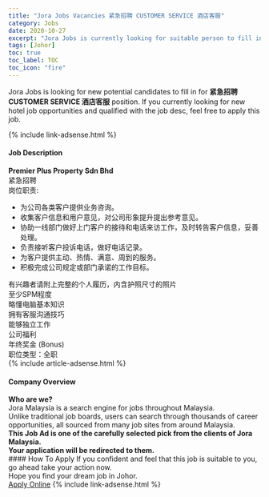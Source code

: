 ```yaml
---
title: "Jora Jobs Vacancies 紧急招聘 CUSTOMER SERVICE 酒店客服" 
category: Jobs 
date: 2020-10-27 
excerpt: "Jora Jobs is currently looking for suitable person to fill in the 紧急招聘 CUSTOMER SERVICE 酒店客服 which positioned at Johor" 
tags: [Johor] 
toc: true 
toc_label: TOC 
toc_icon: "fire" 
--- 
```


<p>Jora Jobs is looking for new potential candidates to fill in for <b>紧急招聘 CUSTOMER SERVICE 酒店客服</b> position. If you currently looking for new hotel job opportunities and qualified with the job desc, feel free to apply this job.
</p>{% include link-adsense.html %} 
<div><div><h4>Job Description</h4></div><div><div><span><div><div><strong>Premier Plus Property Sdn Bhd</strong></div><div>&#32039;&#24613;&#25307;&#32856;<div>&#23703;&#20301;&#32844;&#36131;:</div><div><ul><li>&#20026;&#20844;&#21496;&#21508;&#31867;&#23458;&#25143;&#25552;&#20379;&#19994;&#21153;&#21672;&#35810;&#12290;</li><li>&#25910;&#38598;&#23458;&#25143;&#20449;&#24687;&#21644;&#29992;&#25143;&#24847;&#35265;&#65292;&#23545;&#20844;&#21496;&#24418;&#35937;&#25552;&#21319;&#25552;&#20986;&#21442;&#32771;&#24847;&#35265;&#12290;</li><li>&#21327;&#21161;&#19968;&#32447;&#37096;&#38376;&#20570;&#22909;&#19978;&#38376;&#23458;&#25143;&#30340;&#25509;&#24453;&#21644;&#30005;&#35805;&#26469;&#35775;&#24037;&#20316;&#65292;&#21450;&#26102;&#36716;&#21578;&#23458;&#25143;&#20449;&#24687;&#65292;&#22949;&#21892;&#22788;&#29702;&#12290;</li><li>&#36127;&#36131;&#25509;&#21548;&#23458;&#25143;&#25237;&#35785;&#30005;&#35805;&#65292;&#20570;&#22909;&#30005;&#35805;&#35760;&#24405;&#12290;</li><li>&#20026;&#23458;&#25143;&#25552;&#20379;&#20027;&#21160;&#12289;&#28909;&#24773;&#12289;&#28385;&#24847;&#12289;&#21608;&#21040;&#30340;&#26381;&#21153;&#12290;</li><li>&#31215;&#26497;&#23436;&#25104;&#20844;&#21496;&#35268;&#23450;&#25110;&#37096;&#38376;&#25215;&#35834;&#30340;&#24037;&#20316;&#30446;&#26631;&#12290;</li></ul></div></div><div>&#26377;&#20852;&#36259;&#32773;&#35831;&#38468;&#19978;&#23436;&#25972;&#30340;&#20010;&#20154;&#23653;&#21382;&#65292;&#20869;&#21547;&#25252;&#29031;&#23610;&#23544;&#30340;&#29031;&#29255;</div><div>&#33267;&#23569;SPM&#31243;&#24230;<div>&#30053;&#25026;&#30005;&#33041;&#22522;&#26412;&#30693;&#35782;</div>&#25317;&#26377;&#23458;&#26381;&#27807;&#36890;&#25216;&#24039;<div>&#33021;&#22815;&#29420;&#31435;&#24037;&#20316;</div>&#20844;&#21496;&#31119;&#21033;<div>&#24180;&#32456;&#22870;&#37329; (Bonus)</div>&#32844;&#20301;&#31867;&#22411;&#65306;&#20840;&#32844;</div></div></span></div></div></div> 
{% include article-adsense.html %} 
<div><div><h4>Company Overview</h4></div><div><div><span><div><div>
<strong>Who are we?</strong></div>
<div>
	Jora Malaysia is a search engine for jobs throughout Malaysia.<br>
	Unlike traditional job boards, users can search through thousands of career opportunities, all sourced from many job sites from around Malaysia.&#160;</div>
<div>
<div>
<strong>This Job Ad is one of the carefully selected pick from the clients of Jora Malaysia.</strong></div>
<div>
<strong>Your application will be redirected to them.</strong></div>
</div></div></span></div></div></div> 
#### How To Apply 
If you confident and feel that this job is suitable to you, go ahead take your action now. <br/> 
Hope you find your dream job in Johor. <br/> 
<a href="https://www.jobstreet.com.my/en/job/紧急招聘-customer-service-酒店客服-4412513?jobId=jobstreet-my-job-4412513" class="btn btn--info" target="_blank" rel="nofollow noopenner">Apply Online</a> 
{% include link-adsense.html %} 